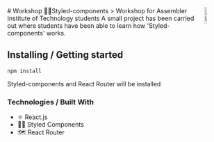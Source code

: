 <img src="https://styled-components.com/atom.png" width="10%" alt="Logo of the project" align="right">
#  Workshop 💅🏾Styled-components
> Workshop for Assembler Institute of Technology students
A small project has been carried out where students have been able to learn how 'Styled-components' works.

## Installing / Getting started

```shell
npm install
```

Styled-components and React Router will be installed

### Technologies / Built With
- ⚛ React.js
- 💅🏾 Styled Components
- 🗺 React Router
